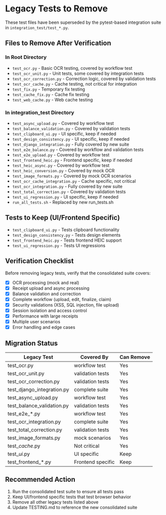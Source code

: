 # Legacy Tests to Remove

These test files have been superseded by the pytest-based integration suite in
`integration_test/test_*.py`.

## Files to Remove After Verification

### In Root Directory
- `test_ocr.py` - Basic OCR testing, covered by workflow test
- `test_ocr_unit.py` - Unit tests, some covered by integration tests
- `test_ocr_correction.py` - Correction logic, covered by validation tests
- `test_ocr_cache.py` - Cache testing, not critical for integration
- `test_fix.py` - Temporary fix testing
- `test_cache_fix.py` - Cache fix testing
- `test_web_cache.py` - Web cache testing

### In integration_test Directory
- `test_async_upload.py` - Covered by workflow test
- `test_balance_validation.py` - Covered by validation tests
- `test_clipboard_ui.py` - UI specific, keep if needed
- `test_design_consistency.py` - UI specific, keep if needed
- `test_django_integration.py` - Fully covered by new suite
- `test_e2e_balance.py` - Covered by workflow and validation tests
- `test_e2e_upload.py` - Covered by workflow test
- `test_frontend_heic.py` - Frontend specific, keep if needed
- `test_heic_async.py` - Covered by workflow test
- `test_heic_conversion.py` - Covered by mock OCR
- `test_image_formats.py` - Covered by mock OCR scenarios
- `test_ocr_cache_integration.py` - Cache specific, not critical
- `test_ocr_integration.py` - Fully covered by new suite
- `test_total_correction.py` - Covered by validation tests
- `test_ui_regression.py` - UI specific, keep if needed
- `run_all_tests.sh` - Replaced by new run_tests.sh

## Tests to Keep (UI/Frontend Specific)
- `test_clipboard_ui.py` - Tests clipboard functionality
- `test_design_consistency.py` - Tests design elements
- `test_frontend_heic.py` - Tests frontend HEIC support
- `test_ui_regression.py` - Tests UI regressions

## Verification Checklist

Before removing legacy tests, verify that the consolidated suite covers:

- [x] OCR processing (mock and real)
- [x] Receipt upload and async processing
- [x] Balance validation and correction
- [x] Complete workflow (upload, edit, finalize, claim)
- [x] Security validations (XSS, SQL injection, file upload)
- [x] Session isolation and access control
- [x] Performance with large receipts
- [x] Multiple user scenarios
- [x] Error handling and edge cases

## Migration Status

| Legacy Test | Covered By | Can Remove |
|-------------|------------|------------|
| test_ocr.py | workflow test | Yes |
| test_ocr_unit.py | validation tests | Yes |
| test_ocr_correction.py | validation tests | Yes |
| test_django_integration.py | complete suite | Yes |
| test_async_upload.py | workflow test | Yes |
| test_balance_validation.py | validation tests | Yes |
| test_e2e_*.py | workflow test | Yes |
| test_ocr_integration.py | complete suite | Yes |
| test_total_correction.py | validation tests | Yes |
| test_image_formats.py | mock scenarios | Yes |
| test_*cache*.py | Not critical | Yes |
| test_*ui*.py | UI specific | Keep |
| test_frontend_*.py | Frontend specific | Keep |

## Recommended Action

1. Run the consolidated test suite to ensure all tests pass
2. Keep UI/frontend specific tests that test browser behavior
3. Remove all other legacy tests listed above
4. Update TESTING.md to reference the new consolidated suite